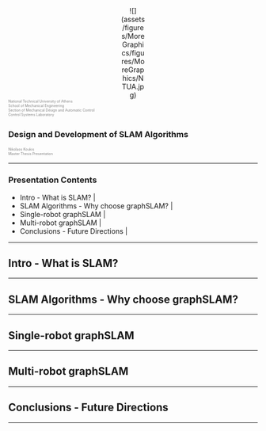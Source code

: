 <center><div style="width:10%">
![](assets/figures/MoreGraphics/figures/MoreGraphics/NTUA.jpg)
</div></center>

<div style="color:gray; font-size:0.5em; height:3em;">
National Technical University of Athens<br>
School of Mechanical Engineering<br>
Section of Mechanical Design and Automatic Control<br>
Control Systems Laboratory<br>
</div>

<br>


### Design and Development of SLAM Algorithms

<div style="color:gray; font-size:2em; font-size: 0.5em">
Nikolaos Koukis<br>
Master Thesis Presentation
</div>


<!--TODO Add a date -->
<!--TODO Add current section in right/left footer-->

---

### Presentation Contents

- Intro - What is SLAM? |
- SLAM Algorithms - Why choose graphSLAM? |
- Single-robot graphSLAM |
- Multi-robot graphSLAM |
- Conclusions - Future Directions |

---

## Intro - What is SLAM?

---


## SLAM Algorithms - Why choose graphSLAM?

---


## Single-robot graphSLAM
---

## Multi-robot graphSLAM

---

## Conclusions - Future Directions

---

